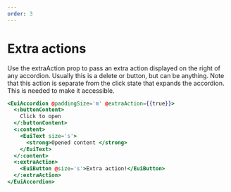 ```yaml
---
order: 3
---
```


# Extra actions

<EuiText>
  Use the <EuiCode>extraAction</EuiCode> prop to pass an extra action displayed on the right of any accordion. Usually this is a delete or button, but can be anything. Note that this action is separate from the click state that expands the accordion. This is needed to make it accessible.
</EuiText>

```hbs template
<EuiAccordion @paddingSize='m' @extraAction={{true}}>
  <:buttonContent>
    Click to open
  </:buttonContent>
  <:content>
    <EuiText size='s'>
      <strong>Opened content </strong>
    </EuiText>
  </:content>
  <:extraAction>
    <EuiButton @size='s'>Extra action!</EuiButton>
  </:extraAction>
</EuiAccordion>
```
